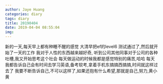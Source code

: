 ```yaml
---
author: Jaye Huang
categories: diary
tags: diary
title: 20190404
date: 2019-04-04 08:55:04
img:
---
```


新的一天,每天早上都有种睡不醒的感觉
大清早把ef的level6 测试通过了,然后就开始了一天的工作
我对于人性的东西越来越好奇, 
听到公司其他同事对于公司的各种吐槽,我又开始思考这个社会
每天做运动的时候我都是感觉特别的痛苦,哈哈
每天我都告诉自己会有时间去学习英语,备考软考,拿着手机东搞搞西搞搞,时间就这样过去了
我要不断告诉自己,不可以这样了,如果还抱有什么希望,那就是自己,努力,黄小黄